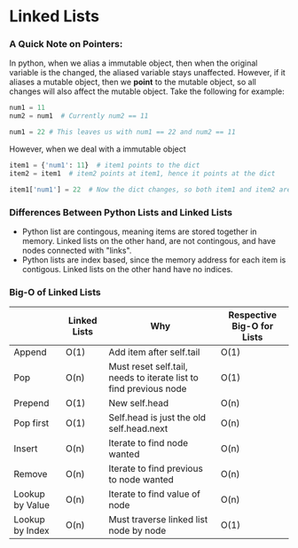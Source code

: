 # Linked Lists

### A Quick Note on Pointers:
In python, when we alias a immutable object, then when the original variable is the changed, the aliased variable stays unaffected. However, if it aliases a mutable object, then we **point** to the mutable object, so all changes will also affect the mutable object. Take the following for example:
```python
num1 = 11
num2 = num1  # Currently num2 == 11

num1 = 22 # This leaves us with num1 == 22 and num2 == 11
```
However, when we deal with a immutable object
```python
item1 = {'num1': 11}  # item1 points to the dict
item2 = item1  # item2 points at item1, hence it points at the dict

item1['num1'] = 22  # Now the dict changes, so both item1 and item2 are modified
```

### Differences Between Python Lists and Linked Lists
- Python list are contingous, meaning items are stored together in memory. Linked lists on the other hand, are not contingous, and have nodes connected with "links".
- Python lists are index based, since the memory address for each item is contigous. Linked lists on the other hand have no indices.

### Big-O of Linked Lists
|   |Linked Lists|Why|Respective Big-O for Lists|
|---|------------|-----|---|
|Append|O(1)|Add item after self.tail|O(1)|
|Pop|O(n)|Must reset self.tail, needs to iterate list to find previous node|O(1)|
|Prepend|O(1)|New self.head|O(n)|
|Pop first|O(1)|Self.head is just the old self.head.next|O(n)
|Insert|O(n)|Iterate to find node wanted|O(n)|
|Remove|O(n)|Iterate to find previous to node wanted|O(n)|
|Lookup by Value|O(n)|Iterate to find value of node|O(n)|
|Lookup by Index|O(n)|Must traverse linked list node by node|O(1)|
